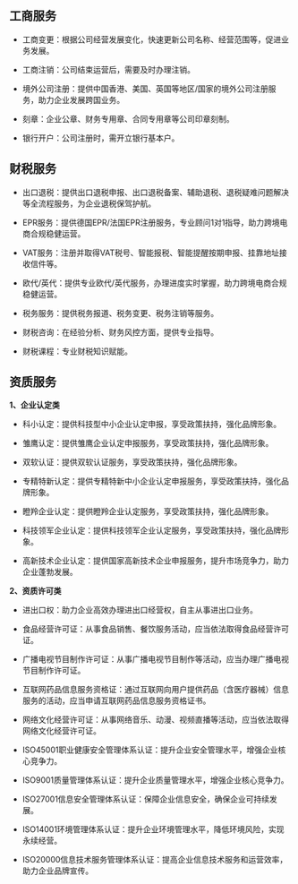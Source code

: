## 工商服务

- 工商变更：根据公司经营发展变化，快速更新公司名称、经营范围等，促进业务发展。 

- 工商注销：公司结束运营后，需要及时办理注销。

- 境外公司注册：提供中国香港、美国、英国等地区/国家的境外公司注册服务，助力企业发展跨国业务。

- 刻章：企业公章、财务专用章、合同专用章等公司印章刻制。

- 银行开户：公司注册时，需开立银行基本户。


## 财税服务

- 出口退税：提供出口退税申报、出口退税备案、辅助退税、退税疑难问题解决等全流程服务，为企业退税保驾护航。

- EPR服务：提供德国EPR/法国EPR注册服务，专业顾问1对1指导，助力跨境电商合规稳健运营。

- VAT服务：注册并取得VAT税号、智能报税、智能提醒按期申报、挂靠地址接收信件等。

- 欧代/英代：提供专业欧代/英代服务，办理进度实时掌握，助力跨境电商合规稳健运营。

- 税务服务：提供税务报道、税务变更、税务注销等服务。

- 财税咨询：在经验分析、财务风控方面，提供专业指导。

- 财税课程：专业财税知识赋能。


## 资质服务

**1、企业认定类**

- 科小认定：提供科技型中小企业认定申报，享受政策扶持，强化品牌形象。

- 雏鹰认定：提供雏鹰企业认定申报服务，享受政策扶持，强化品牌形象。

- 双软认证：提供双软认证服务，享受政策扶持，强化品牌形象。

- 专精特新认定：提供专精特新中小企业认定申报服务，享受政策扶持，强化品牌形象。

- 瞪羚企业认定：提供瞪羚企业认定服务，享受政策扶持，强化品牌形象。

- 科技领军企业认定：提供科技领军企业认定服务，享受政策扶持，强化品牌形象。

- 高新技术企业认定：提供国家高新技术企业申报服务，提升市场竞争力，助力企业蓬勃发展。

**2、资质许可类**

- 进出口权：助力企业高效办理进出口经营权，自主从事进出口业务。

- 食品经营许可证：从事食品销售、餐饮服务活动，应当依法取得食品经营许可证。

- 广播电视节目制作许可证：从事广播电视节目制作等活动，应当办理广播电视节目制作许可证。

- 互联网药品信息服务资格证：通过互联网向用户提供药品（含医疗器械）信息服务的活动，应当申请互联网药品信息服务资格证书。

- 网络文化经营许可证：从事网络音乐、动漫、视频直播等活动，应当依法取得网络文化经营许可证。

- ISO45001职业健康安全管理体系认证：提升企业安全管理水平，增强企业核心竞争力。

- ISO9001质量管理体系认证：提升企业质量管理水平，增强企业核心竞争力。

- ISO27001信息安全管理体系认证：保障企业信息安全，确保企业可持续发展。

- ISO14001环境管理体系认证：提升企业环境管理水平，降低环境风险，实现永续经营。

- ISO20000信息技术服务管理体系认证：提高企业信息技术服务和运营效率，助力企业品牌宣传。
